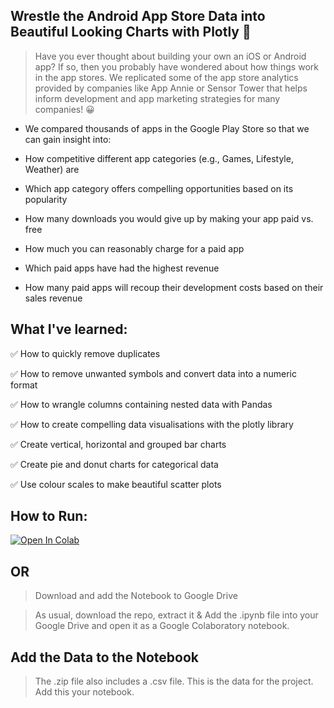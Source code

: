 ## Wrestle the Android App Store Data into Beautiful Looking Charts with Plotly 🚀


> Have you ever thought about building your own an iOS or Android app? If so, then you probably have wondered about how things work in the app stores. We replicated some of the app store analytics provided by companies like App Annie or Sensor Tower that helps inform development and app marketing strategies for many companies! 😀



- We compared thousands of apps in the Google Play Store so that we can gain insight into:

- How competitive different app categories (e.g., Games, Lifestyle, Weather) are

- Which app category offers compelling opportunities based on its popularity

- How many downloads you would give up by making your app paid vs. free

- How much you can reasonably charge for a paid app

- Which paid apps have had the highest revenue

- How many paid apps will recoup their development costs based on their sales revenue



## What I've learned:

✅ How to quickly remove duplicates

✅ How to remove unwanted symbols and convert data into a numeric format

✅ How to wrangle columns containing nested data with Pandas

✅ How to create compelling data visualisations with the plotly library

✅ Create vertical, horizontal and grouped bar charts

✅ Create pie and donut charts for categorical data

✅ Use colour scales to make beautiful scatter plots


## How to Run:

[![Open In Colab](https://colab.research.google.com/assets/colab-badge.svg)](https://colab.research.google.com/github/abhishek-kumar24/Data-Analysis-on-Play-Store-Apps/blob/main/Play_Store_App_Analytics.ipynb)

## OR

> Download and add the Notebook to Google Drive

> As usual, download the repo, extract it & Add the .ipynb file into your Google Drive and open it as a Google Colaboratory notebook.

## Add the Data to the Notebook

> The .zip file also includes a .csv file. This is the data for the project. Add this your notebook.

